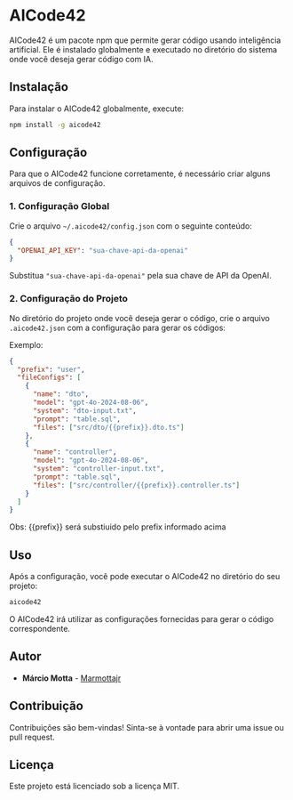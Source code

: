 # AICode42

AICode42 é um pacote npm que permite gerar código usando inteligência artificial. Ele é instalado globalmente e executado no diretório do sistema onde você deseja gerar código com IA.

## Instalação

Para instalar o AICode42 globalmente, execute:

```bash
npm install -g aicode42
```

## Configuração

Para que o AICode42 funcione corretamente, é necessário criar alguns arquivos de configuração.

### 1. Configuração Global

Crie o arquivo `~/.aicode42/config.json` com o seguinte conteúdo:

```json
{
  "OPENAI_API_KEY": "sua-chave-api-da-openai"
}
```

Substitua `"sua-chave-api-da-openai"` pela sua chave de API da OpenAI.

### 2. Configuração do Projeto

No diretório do projeto onde você deseja gerar o código, crie o arquivo `.aicode42.json` com a configuração para gerar os códigos:

Exemplo:

```json
{
  "prefix": "user",
  "fileConfigs": [
    {
      "name": "dto",
      "model": "gpt-4o-2024-08-06",
      "system": "dto-input.txt",
      "prompt": "table.sql",
      "files": ["src/dto/{{prefix}}.dto.ts"]
    },
    {
      "name": "controller",
      "model": "gpt-4o-2024-08-06",
      "system": "controller-input.txt",
      "prompt": "table.sql",
      "files": ["src/controller/{{prefix}}.controller.ts"]
    }
  ]
}
```

Obs: {{prefix}} será substiuido pelo prefix informado acima

## Uso

Após a configuração, você pode executar o AICode42 no diretório do seu projeto:

```bash
aicode42
```

O AICode42 irá utilizar as configurações fornecidas para gerar o código correspondente.

## Autor

- **Márcio Motta** - [Marmottajr](https://github.com/marmottajr)

## Contribuição

Contribuições são bem-vindas! Sinta-se à vontade para abrir uma issue ou pull request.

## Licença

Este projeto está licenciado sob a licença MIT.
